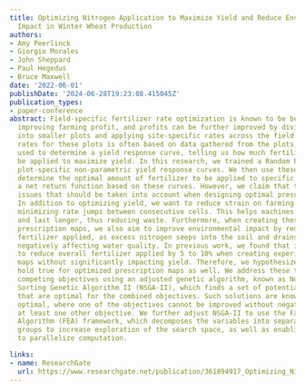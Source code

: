 ```yaml
---
title: Optimizing Nitrogen Application to Maximize Yield and Reduce Environmental
  Impact in Winter Wheat Production
authors:
- Amy Peerlinck
- Giorgio Morales
- John Sheppard
- Paul Hegedus
- Bruce Maxwell
date: '2022-06-01'
publishDate: '2024-06-28T19:23:08.415045Z'
publication_types:
- paper-conference
abstract: Field-specific fertilizer rate optimization is known to be beneficial for
  improving farming profit, and profits can be further improved by dividing the field
  into smaller plots and applying site-specific rates across the field. Finding optimal
  rates for these plots is often based on data gathered from the plots, which are
  used to determine a yield response curve, telling us how much fertilizer needs to
  be applied to maximize yield. In this research, we trained a Random Forest to create
  plot-specific non-parametric yield response curves. We then use these curves to
  determine the optimal amount of fertilizer to be applied to specific plots by maximizing
  a net return function based on these curves. However, we claim that there are additional
  issues that should be taken into account when designing optimal prescription maps.
  In addition to optimizing yield, we want to reduce strain on farming equipment by
  minimizing rate jumps between consecutive cells. This helps machines run more efficiently
  and last longer, thus reducing waste. Furthermore, when creating these optimized
  prescription maps, we also aim to improve environmental impact by reducing the overall
  fertilizer applied, as excess nitrogen seeps into the soil and drains into our waterways,
  negatively affecting water quality. In previous work, we found that it is possible
  to reduce overall fertilizer applied by 5 to 10% when creating experimental prescription
  maps without significantly impacting yield. Therefore, we hypothesize this will
  hold true for optimized prescription maps as well. We address these three separate,
  competing objectives using an adjusted genetic algorithm, known as Non-Dominated
  Sorting Genetic Algorithm II (NSGA-II), which finds a set of potential solutions
  that are optimal for the combined objectives. Such solutions are known as Pareto
  optimal, where one of the objectives cannot be improved without negatively impacting
  at least one other objective. We further adjust NSGA-II to use the Factored Evolutionary
  Algorithm (FEA) framework, which decomposes the variables into separate, overlapping
  groups to increase exploration of the search space, as well as enabling the ability
  to parallelize computation.

links:
- name: ResearchGate
  url: https://www.researchgate.net/publication/361894917_Optimizing_Nitrogen_Application_to_Maximize_Yield_and_Reduce_Environmental_Impact_in_Winter_Wheat_Production
---
```


